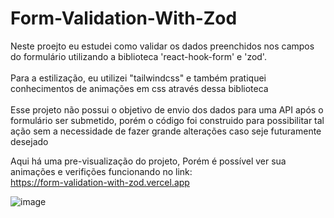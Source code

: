 # Form-Validation-With-Zod
Neste proejto eu estudei como validar os dados preenchidos nos campos do formulário utilizando a biblioteca 'react-hook-form' e 'zod'.
<br><br>
Para a estilização, eu utilizei "tailwindcss" e também pratiquei conhecimentos de animações em css através dessa biblioteca
<br><br>
Esse projeto não possui o objetivo de envio dos dados para uma API após o formulário ser submetido, porém o código foi construido para possibilitar tal ação sem a necessidade de fazer grande alterações caso seje futuramente desejado

Aqui há uma pre-visualização do projeto, Porém é possível ver sua animações e verifições funcionando no link:
<br>
https://form-validation-with-zod.vercel.app

![image](https://github.com/danielbenfica/Form-Validation-With-Zod/assets/132002681/6cba52f3-4d48-4121-b4d2-af38e9d29520)
